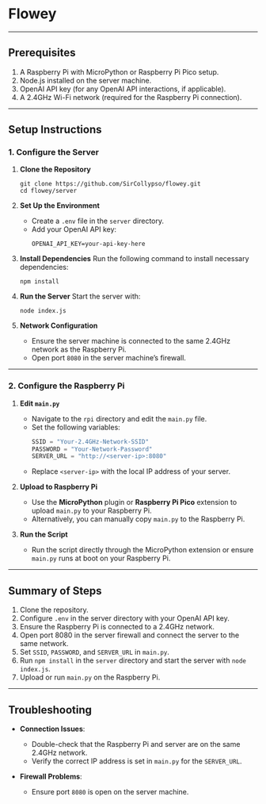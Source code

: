 # Flowey

---

## Prerequisites

1. A Raspberry Pi with MicroPython or Raspberry Pi Pico setup.
2. Node.js installed on the server machine.
3. OpenAI API key (for any OpenAI API interactions, if applicable).
4. A 2.4GHz Wi-Fi network (required for the Raspberry Pi connection).

---

## Setup Instructions

### 1. Configure the Server

1. **Clone the Repository**
   ```
   git clone https://github.com/SirCollypso/flowey.git
   cd flowey/server
   ```

2. **Set Up the Environment**
   - Create a `.env` file in the `server` directory.
   - Add your OpenAI API key:
     ```
     OPENAI_API_KEY=your-api-key-here
     ```

3. **Install Dependencies**
   Run the following command to install necessary dependencies:
   ```
   npm install
   ```

4. **Run the Server**
   Start the server with:
   ```
   node index.js
   ```

5. **Network Configuration**
   - Ensure the server machine is connected to the same 2.4GHz network as the Raspberry Pi.
   - Open port `8080` in the server machine’s firewall.

---

### 2. Configure the Raspberry Pi

1. **Edit `main.py`**
   - Navigate to the `rpi` directory and edit the `main.py` file.
   - Set the following variables:
     ```python
     SSID = "Your-2.4GHz-Network-SSID"
     PASSWORD = "Your-Network-Password"
     SERVER_URL = "http://<server-ip>:8080"
     ```
   - Replace `<server-ip>` with the local IP address of your server.

2. **Upload to Raspberry Pi**
   - Use the **MicroPython** plugin or **Raspberry Pi Pico** extension to upload `main.py` to your Raspberry Pi.
   - Alternatively, you can manually copy `main.py` to the Raspberry Pi.

3. **Run the Script**
   - Run the script directly through the MicroPython extension or ensure `main.py` runs at boot on your Raspberry Pi.

---

## Summary of Steps

1. Clone the repository.
2. Configure `.env` in the server directory with your OpenAI API key.
3. Ensure the Raspberry Pi is connected to a 2.4GHz network.
4. Open port 8080 in the server firewall and connect the server to the same network.
5. Set `SSID`, `PASSWORD`, and `SERVER_URL` in `main.py`.
6. Run `npm install` in the `server` directory and start the server with `node index.js`.
7. Upload or run `main.py` on the Raspberry Pi.

---

## Troubleshooting

- **Connection Issues**:
  - Double-check that the Raspberry Pi and server are on the same 2.4GHz network.
  - Verify the correct IP address is set in `main.py` for the `SERVER_URL`.

- **Firewall Problems**:
  - Ensure port `8080` is open on the server machine.
